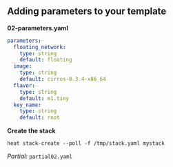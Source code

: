 ## Adding parameters to your template

**02-parameters.yaml**
~~~ yaml
parameters:
  floating_network:
    type: string
    default: floating
  image:
    type: string
    default: cirros-0.3.4-x86_64
  flavor:
    type: string
    default: m1.tiny
  key_name:
    type: string
    default: root
~~~

**Create the stack**

~~~
heat stack-create --poll -f /tmp/stack.yaml mystack
~~~

_Partial:_ `partial02.yaml`

